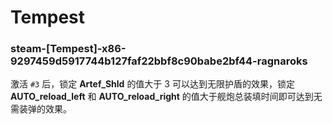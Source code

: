 # Tempest

### steam-[Tempest]-x86-9297459d5917744b127faf22bbf8c90babe2bf44-ragnaroks
激活 `#3` 后，锁定 **Artef_Shld** 的值大于 3 可以达到无限护盾的效果，锁定 **AUTO_reload_left** 和 **AUTO_reload_right** 的值大于舰炮总装填时间即可达到无需装弹的效果。